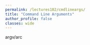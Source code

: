 ```yaml
---
permalink: /lectures102/cmdlineargs/
title: "Command Line Arguments"
author_profile: false
classes: wide
---
```


argv/arc